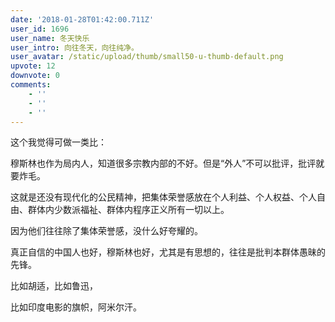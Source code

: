 ```yaml
---
date: '2018-01-28T01:42:00.711Z'
user_id: 1696
user_name: 冬天快乐
user_intro: 向往冬天，向往纯净。
user_avatar: /static/upload/thumb/small50-u-thumb-default.png
upvote: 12
downvote: 0
comments:
    - ''
    - ''
    - ''
---
```


这个我觉得可做一类比：

  

穆斯林也作为局内人，知道很多宗教内部的不好。但是“外人”不可以批评，批评就要炸毛。

  

这就是还没有现代化的公民精神，把集体荣誉感放在个人利益、个人权益、个人自由、群体内少数派福祉、群体内程序正义所有一切以上。

  

因为他们往往除了集体荣誉感，没什么好夸耀的。

  

真正自信的中国人也好，穆斯林也好，尤其是有思想的，往往是批判本群体愚昧的先锋。

比如胡适，比如鲁迅，

比如印度电影的旗帜，阿米尔汗。
